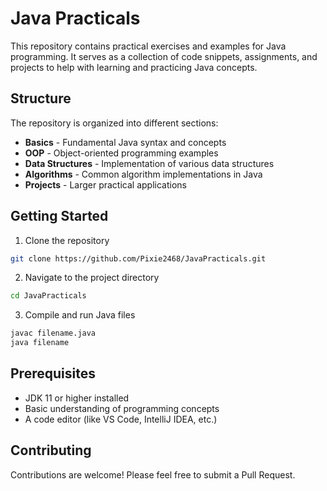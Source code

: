# Java Practicals

This repository contains practical exercises and examples for Java programming. It serves as a collection of code snippets, assignments, and projects to help with learning and practicing Java concepts.

## Structure

The repository is organized into different sections:

- **Basics** - Fundamental Java syntax and concepts
- **OOP** - Object-oriented programming examples
- **Data Structures** - Implementation of various data structures
- **Algorithms** - Common algorithm implementations in Java
- **Projects** - Larger practical applications

## Getting Started

1. Clone the repository

```bash
git clone https://github.com/Pixie2468/JavaPracticals.git
```

2. Navigate to the project directory

```bash
cd JavaPracticals
```

3. Compile and run Java files

```bash
javac filename.java
java filename
```

## Prerequisites

- JDK 11 or higher installed
- Basic understanding of programming concepts
- A code editor (like VS Code, IntelliJ IDEA, etc.)

## Contributing

Contributions are welcome! Please feel free to submit a Pull Request.
